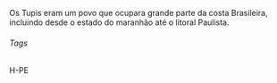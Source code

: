 Os Tupis eram um povo que ocupara grande parte da costa Brasileira, incluindo desde o estado do maranhão até o litoral Paulista. 


###### Tags 
H-PE 

